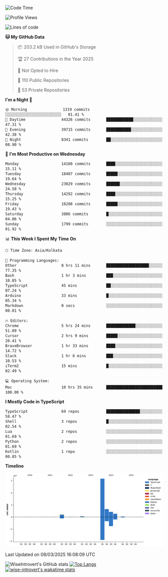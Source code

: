 <!--START_SECTION:waka-->
![Code Time](http://img.shields.io/badge/Code%20Time-2%2C243%20hrs%2024%20mins-blue)

![Profile Views](http://img.shields.io/badge/Profile%20Views-6-blue)

![Lines of code](https://img.shields.io/badge/From%20Hello%20World%20I%27ve%20Written-48.3%20million%20lines%20of%20code-blue)

**🐱 My GitHub Data** 

> 📦 203.2 kB Used in GitHub's Storage 
 > 
> 🏆 27 Contributions in the Year 2025
 > 
> 🚫 Not Opted to Hire
 > 
> 📜 110 Public Repositories 
 > 
> 🔑 53 Private Repositories 
 > 
**I'm a Night 🦉** 

```text
🌞 Morning                1319 commits        ░░░░░░░░░░░░░░░░░░░░░░░░░   01.41 % 
🌆 Daytime                44326 commits       ████████████░░░░░░░░░░░░░   47.31 % 
🌃 Evening                39715 commits       ███████████░░░░░░░░░░░░░░   42.38 % 
🌙 Night                  8341 commits        ██░░░░░░░░░░░░░░░░░░░░░░░   08.90 % 
```
📅 **I'm Most Productive on Wednesday** 

```text
Monday                   14160 commits       ████░░░░░░░░░░░░░░░░░░░░░   15.11 % 
Tuesday                  18407 commits       █████░░░░░░░░░░░░░░░░░░░░   19.64 % 
Wednesday                23029 commits       ██████░░░░░░░░░░░░░░░░░░░   24.58 % 
Thursday                 14292 commits       ████░░░░░░░░░░░░░░░░░░░░░   15.25 % 
Friday                   18208 commits       █████░░░░░░░░░░░░░░░░░░░░   19.43 % 
Saturday                 3806 commits        █░░░░░░░░░░░░░░░░░░░░░░░░   04.06 % 
Sunday                   1799 commits        ░░░░░░░░░░░░░░░░░░░░░░░░░   01.92 % 
```


📊 **This Week I Spent My Time On** 

```text
🕑︎ Time Zone: Asia/Kolkata

💬 Programming Languages: 
Other                    8 hrs 11 mins       ███████████████████░░░░░░   77.35 % 
Bash                     1 hr 3 mins         ███░░░░░░░░░░░░░░░░░░░░░░   10.05 % 
TypeScript               45 mins             ██░░░░░░░░░░░░░░░░░░░░░░░   07.24 % 
Arduino                  33 mins             █░░░░░░░░░░░░░░░░░░░░░░░░   05.34 % 
Markdown                 0 secs              ░░░░░░░░░░░░░░░░░░░░░░░░░   00.01 % 

🔥 Editors: 
Chrome                   5 hrs 24 mins       █████████████░░░░░░░░░░░░   51.09 % 
Cursor                   2 hrs 9 mins        █████░░░░░░░░░░░░░░░░░░░░   20.41 % 
BraveBrowser             1 hr 33 mins        ████░░░░░░░░░░░░░░░░░░░░░   14.72 % 
Slack                    1 hr 6 mins         ███░░░░░░░░░░░░░░░░░░░░░░   10.53 % 
iTerm2                   15 mins             █░░░░░░░░░░░░░░░░░░░░░░░░   02.49 % 

💻 Operating System: 
Mac                      10 hrs 35 mins      █████████████████████████   100.00 % 
```

**I Mostly Code in TypeScript** 

```text
TypeScript               69 repos            ███████████████░░░░░░░░░░   58.47 % 
Shell                    3 repos             █░░░░░░░░░░░░░░░░░░░░░░░░   02.54 % 
Lua                      2 repos             ░░░░░░░░░░░░░░░░░░░░░░░░░   01.69 % 
Python                   2 repos             ░░░░░░░░░░░░░░░░░░░░░░░░░   01.69 % 
Kotlin                   1 repo              ░░░░░░░░░░░░░░░░░░░░░░░░░   00.85 % 
```



**Timeline**

![Lines of Code chart](https://raw.githubusercontent.com/wise-introvert/wise-introvert/master/assets/bar_graph.png)


 Last Updated on 08/03/2025 16:08:09 UTC
<!--END_SECTION:waka-->

![WiseIntrovert's GitHub stats](https://github-readme-stats.vercel.app/api?username=wise-introvert&count_private=true&show_icons=true)
[![Top Langs](https://github-readme-stats.vercel.app/api/top-langs/?username=wise-introvert&langs_count=10)](https://github.com/anuraghazra/github-readme-stats)
[![wise-introvert's wakatime stats](https://github-readme-stats.vercel.app/api/wakatime?username=wiseintrovert)](https://github.com/anuraghazra/github-readme-stats)
